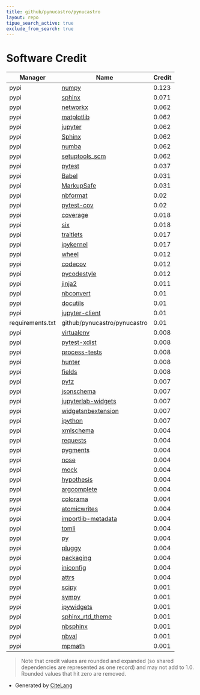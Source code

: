```yaml
---
title: github/pynucastro/pynucastro
layout: repo
tipue_search_active: true
exclude_from_search: true
---
```

# Software Credit

|Manager|Name|Credit|
|-------|----|------|
|pypi|[numpy](https://www.numpy.org)|0.123|
|pypi|[sphinx](https://pypi.org/project/sphinx)|0.071|
|pypi|[networkx](https://networkx.org/)|0.062|
|pypi|[matplotlib](https://matplotlib.org)|0.062|
|pypi|[jupyter](http://jupyter.org)|0.062|
|pypi|[Sphinx](https://www.sphinx-doc.org/)|0.062|
|pypi|[numba](https://numba.pydata.org)|0.062|
|pypi|[setuptools_scm](https://github.com/pypa/setuptools_scm/)|0.062|
|pypi|[pytest](https://docs.pytest.org/en/latest/)|0.037|
|pypi|[Babel](https://pypi.org/project/Babel)|0.031|
|pypi|[MarkupSafe](https://pypi.org/project/MarkupSafe)|0.031|
|pypi|[nbformat](https://pypi.org/project/nbformat)|0.02|
|pypi|[pytest-cov](https://github.com/pytest-dev/pytest-cov)|0.02|
|pypi|[coverage](https://pypi.org/project/coverage)|0.018|
|pypi|[six](https://pypi.org/project/six)|0.018|
|pypi|[traitlets](https://pypi.org/project/traitlets)|0.017|
|pypi|[ipykernel](https://pypi.org/project/ipykernel)|0.017|
|pypi|[wheel](https://pypi.org/project/wheel)|0.012|
|pypi|[codecov](https://pypi.org/project/codecov)|0.012|
|pypi|[pycodestyle](https://pypi.org/project/pycodestyle)|0.012|
|pypi|[jinja2](https://palletsprojects.com/p/jinja/)|0.011|
|pypi|[nbconvert](https://pypi.org/project/nbconvert)|0.01|
|pypi|[docutils](https://pypi.org/project/docutils)|0.01|
|pypi|[jupyter-client](https://pypi.org/project/jupyter-client)|0.01|
|requirements.txt|github/pynucastro/pynucastro|0.01|
|pypi|[virtualenv](https://pypi.org/project/virtualenv)|0.008|
|pypi|[pytest-xdist](https://pypi.org/project/pytest-xdist)|0.008|
|pypi|[process-tests](https://pypi.org/project/process-tests)|0.008|
|pypi|[hunter](https://pypi.org/project/hunter)|0.008|
|pypi|[fields](https://pypi.org/project/fields)|0.008|
|pypi|[pytz](http://pythonhosted.org/pytz)|0.007|
|pypi|[jsonschema](https://pypi.org/project/jsonschema)|0.007|
|pypi|[jupyterlab-widgets](https://pypi.org/project/jupyterlab-widgets)|0.007|
|pypi|[widgetsnbextension](https://pypi.org/project/widgetsnbextension)|0.007|
|pypi|[ipython](https://pypi.org/project/ipython)|0.007|
|pypi|[xmlschema](https://pypi.org/project/xmlschema)|0.004|
|pypi|[requests](https://pypi.org/project/requests)|0.004|
|pypi|[pygments](https://pypi.org/project/pygments)|0.004|
|pypi|[nose](https://pypi.org/project/nose)|0.004|
|pypi|[mock](https://pypi.org/project/mock)|0.004|
|pypi|[hypothesis](https://pypi.org/project/hypothesis)|0.004|
|pypi|[argcomplete](https://pypi.org/project/argcomplete)|0.004|
|pypi|[colorama](https://pypi.org/project/colorama)|0.004|
|pypi|[atomicwrites](https://pypi.org/project/atomicwrites)|0.004|
|pypi|[importlib-metadata](https://pypi.org/project/importlib-metadata)|0.004|
|pypi|[tomli](https://pypi.org/project/tomli)|0.004|
|pypi|[py](https://pypi.org/project/py)|0.004|
|pypi|[pluggy](https://pypi.org/project/pluggy)|0.004|
|pypi|[packaging](https://pypi.org/project/packaging)|0.004|
|pypi|[iniconfig](https://pypi.org/project/iniconfig)|0.004|
|pypi|[attrs](https://pypi.org/project/attrs)|0.004|
|pypi|[scipy](https://www.scipy.org)|0.001|
|pypi|[sympy](https://sympy.org)|0.001|
|pypi|[ipywidgets](http://ipython.org)|0.001|
|pypi|[sphinx_rtd_theme](https://github.com/rtfd/sphinx_rtd_theme/)|0.001|
|pypi|[nbsphinx](https://nbsphinx.readthedocs.io/)|0.001|
|pypi|[nbval](https://github.com/computationalmodelling/nbval)|0.001|
|pypi|[mpmath](http://mpmath.org/)|0.001|


> Note that credit values are rounded and expanded (so shared dependencies are represented as one record) and may not add to 1.0. Rounded values that hit zero are removed.


- Generated by [CiteLang](https://github.com/vsoch/citelang)
